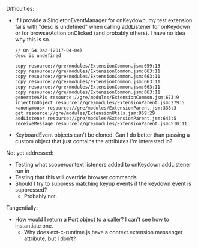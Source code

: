 Difficulties:

 - If I provide a SingletonEventManager for onKeydown, my test extension fails with "desc is undefined" when calling addListener for onKeydown or for browserAction.onClicked (and probably others). I have no idea why this is so.

    ```
    // On 54.0a2 (2017-04-04)
    desc is undefined

    copy resource://gre/modules/ExtensionCommon.jsm:659:13
    copy resource://gre/modules/ExtensionCommon.jsm:663:11
    copy resource://gre/modules/ExtensionCommon.jsm:663:11
    copy resource://gre/modules/ExtensionCommon.jsm:663:11
    copy resource://gre/modules/ExtensionCommon.jsm:663:11
    copy resource://gre/modules/ExtensionCommon.jsm:663:11
    generateAPIs resource://gre/modules/ExtensionCommon.jsm:673:9
    injectInObject resource://gre/modules/ExtensionParent.jsm:279:5
    <anonymous> resource://gre/modules/ExtensionParent.jsm:338:3
    get resource://gre/modules/ExtensionUtils.jsm:959:29
    addListener resource://gre/modules/ExtensionParent.jsm:643:5
    receiveMessage resource://gre/modules/ExtensionParent.jsm:510:11
    ```

 - KeyboardEvent objects can't be cloned. Can I do better than passing a custom object that just contains the attributes I'm interested in?

Not yet addressed:

 - Testing what scope/context listeners added to onKeydown.addListener run in
 - Testing that this will override browser.commands
 - Should I try to suppress matching keyup events if the keydown event is suppressed?
    - Probably not.

Tangentially:

 - How would I return a Port object to a caller? I can't see how to instantiate one.
     - Why does ext-c-runtime.js have a context.extension.messenger attribute, but I don't?
